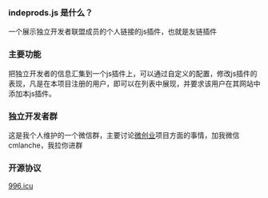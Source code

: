 ### indeprods.js 是什么？
一个展示独立开发者联盟成员的个人链接的js插件，也就是友链插件

### 主要功能
把独立开发者的信息汇集到一个js插件上，可以通过自定义的配置，修改js插件的表现，凡是在本项目注册的用户，即可以在列表中展现，并要求该用户在其网站中添加本js插件。

### 独立开发者群
这是我个人维护的一个微信群，主要讨论[微创业](https://www.v2ex.com/t/539137#reply86)项目方面的事情，加我微信cmlanche，我拉你进群

### 开源协议
[996.icu](https://github.com/996icu/996.ICU)
